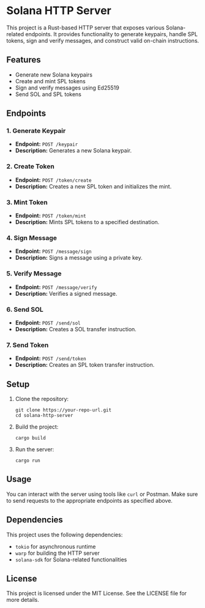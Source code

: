 # Solana HTTP Server

This project is a Rust-based HTTP server that exposes various Solana-related endpoints. It provides functionality to generate keypairs, handle SPL tokens, sign and verify messages, and construct valid on-chain instructions.

## Features

- Generate new Solana keypairs
- Create and mint SPL tokens
- Sign and verify messages using Ed25519
- Send SOL and SPL tokens

## Endpoints

### 1. Generate Keypair
- **Endpoint:** `POST /keypair`
- **Description:** Generates a new Solana keypair.

### 2. Create Token
- **Endpoint:** `POST /token/create`
- **Description:** Creates a new SPL token and initializes the mint.

### 3. Mint Token
- **Endpoint:** `POST /token/mint`
- **Description:** Mints SPL tokens to a specified destination.

### 4. Sign Message
- **Endpoint:** `POST /message/sign`
- **Description:** Signs a message using a private key.

### 5. Verify Message
- **Endpoint:** `POST /message/verify`
- **Description:** Verifies a signed message.

### 6. Send SOL
- **Endpoint:** `POST /send/sol`
- **Description:** Creates a SOL transfer instruction.

### 7. Send Token
- **Endpoint:** `POST /send/token`
- **Description:** Creates an SPL token transfer instruction.

## Setup

1. Clone the repository:
   ```
   git clone https://your-repo-url.git
   cd solana-http-server
   ```

2. Build the project:
   ```
   cargo build
   ```

3. Run the server:
   ```
   cargo run
   ```

## Usage

You can interact with the server using tools like `curl` or Postman. Make sure to send requests to the appropriate endpoints as specified above.

## Dependencies

This project uses the following dependencies:
- `tokio` for asynchronous runtime
- `warp` for building the HTTP server
- `solana-sdk` for Solana-related functionalities

## License

This project is licensed under the MIT License. See the LICENSE file for more details.